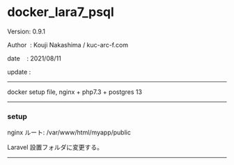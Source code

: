 ﻿# docker_lara7_psql

 Version: 0.9.1

 Author  : Kouji Nakashima / kuc-arc-f.com

 date    : 2021/08/11
 
 update  :

***

docker setup file, nginx + php7.3 + postgres 13

***
### setup

nginx ルート: /var/www/html/myapp/public

Laravel 設置フォルダに変更する。

***

